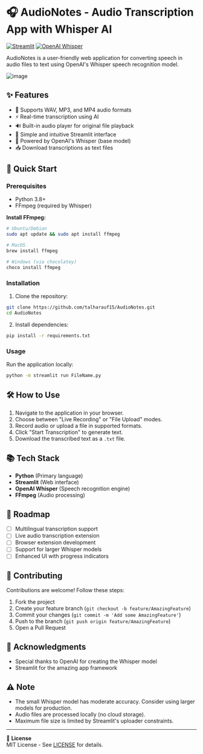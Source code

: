 # 🎧 AudioNotes - Audio Transcription App with Whisper AI

[![Streamlit](https://img.shields.io/badge/Streamlit-FF4B4B?style=for-the-badge&logo=Streamlit&logoColor=white)](https://streamlit.io/)
[![OpenAI Whisper](https://img.shields.io/badge/OpenAI_Whisper-412991?style=for-the-badge&logo=openai&logoColor=white)](https://openai.com/research/whisper)

AudioNotes is a user-friendly web application for converting speech in audio files to text using OpenAI's Whisper speech recognition model.

![image](https://github.com/user-attachments/assets/3525f0de-d234-49f4-9b9b-e490dbb8db5e)


## ✨ Features

- 🎵 Supports WAV, MP3, and MP4 audio formats
- ⚡ Real-time transcription using AI
- 🔊 Built-in audio player for original file playback
- 🎨 Simple and intuitive Streamlit interface
- 🤖 Powered by OpenAI's Whisper (base model)
- 📥 Download transcriptions as text files

## 🚀 Quick Start

### Prerequisites

- Python 3.8+
- FFmpeg (required by Whisper)

**Install FFmpeg:**
```bash
# Ubuntu/Debian
sudo apt update && sudo apt install ffmpeg

# MacOS
brew install ffmpeg

# Windows (via chocolatey)
choco install ffmpeg
```

### Installation

1. Clone the repository:
```bash
git clone https://github.com/talharauf15/AudioNotes.git
cd AudioNotes
```

2. Install dependencies:
```bash
pip install -r requirements.txt
```

### Usage

Run the application locally:
```bash
python -m streamlit run FileName.py
```

## 🛠️ How to Use

1. Navigate to the application in your browser.
2. Choose between "Live Recording" or "File Upload" modes.
3. Record audio or upload a file in supported formats.
4. Click "Start Transcription" to generate text.
5. Download the transcribed text as a `.txt` file.

## 📚 Tech Stack

- **Python** (Primary language)
- **Streamlit** (Web interface)
- **OpenAI Whisper** (Speech recognition engine)
- **FFmpeg** (Audio processing)

## 🌟 Roadmap

- [ ] Multilingual transcription support
- [ ] Live audio transcription extension
- [ ] Browser extension development
- [ ] Support for larger Whisper models
- [ ] Enhanced UI with progress indicators

## 🤝 Contributing

Contributions are welcome! Follow these steps:

1. Fork the project
2. Create your feature branch (`git checkout -b feature/AmazingFeature`)
3. Commit your changes (`git commit -m 'Add some AmazingFeature'`)
4. Push to the branch (`git push origin feature/AmazingFeature`)
5. Open a Pull Request

## 🙏 Acknowledgments

- Special thanks to OpenAI for creating the Whisper model
- Streamlit for the amazing app framework

## ⚠️ Note

- The small Whisper model has moderate accuracy. Consider using larger models for production.
- Audio files are processed locally (no cloud storage).
- Maximum file size is limited by Streamlit's uploader constraints.

---

📄 **License**  
MIT License - See [LICENSE](LICENSE) for details.
